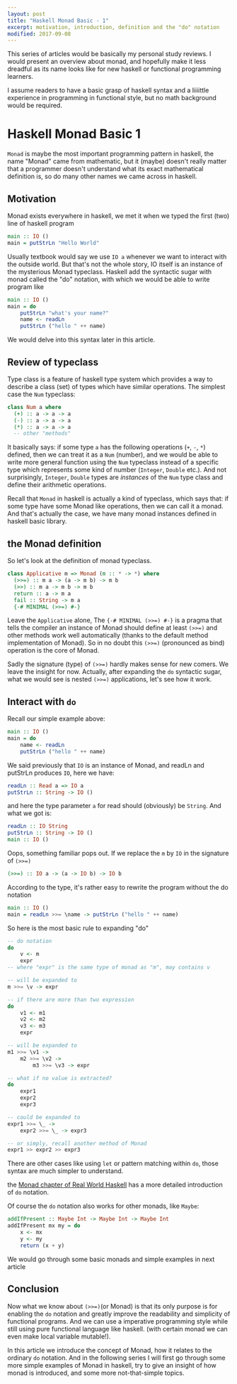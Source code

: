 ```yaml
---
layout: post
title: "Haskell Monad Basic - 1"
excerpt: motivation, introduction, definition and the "do" notation
modified: 2017-09-08
---
```


This series of articles would be basically my personal study reviews.
I would present an overview about monad, and hopefully make it less dreadful as its name looks like for new haskell or functional programming learners.

I assume readers to have a basic grasp of haskell syntax and a liiiittle experience in programming in functional style, but no math background would be required.

# Haskell Monad Basic 1

`Monad` is maybe the most important programming pattern in haskell, the name "Monad" came from mathematic, but it (maybe) doesn't really matter that a programmer doesn't understand what its exact mathematical definition is, so do many other names we came across in haskell.

## Motivation

Monad exists everywhere in haskell, we met it when we typed the first (two) line of haskell program

~~~ haskell
main :: IO ()
main = putStrLn "Hello World"
~~~

Usually textbook would say we use `IO a` whenever we want to interact with the outside world. But that's not the whole story, IO itself is an instance of the mysterious Monad typeclass. Haskell add the syntactic sugar with monad called the "do" notation, with which we would be able to write program like

~~~ haskell
main :: IO ()
main = do
    putStrLn "what's your name?"
    name <- readLn
    putStrLn ("hello " ++ name)
~~~

We would delve into this syntax later in this article.

## Review of typeclass

Type class is a feature of haskell type system which provides a way to describe a class (set) of types which have similar operations. The simplest case the `Num` typeclass:

~~~ haskell
class Num a where
  (+) :: a -> a -> a
  (-) :: a -> a -> a
  (*) :: a -> a -> a
  -- other "methods"
~~~

It basically says: if some type `a` has the following operations (`+`, `-`, `*`) defined, then we can treat it as a `Num` (number), and we would be able to write more general function using the `Num` typeclass instead of a specific type which represents some kind of number (`Integer`, `Double` etc.). And not surprisingly, `Integer`, `Double` types are _instances_ of the `Num` type class and define their arithmetic operations.

Recall that `Monad` in haskell is actually a kind of typeclass, which says that: if some type have some Monad like operations, then we can call it a monad. And that's actually the case, we have many monad instances defined in haskell basic library.

## the Monad definition

So let's look at the definition of monad typeclass.

~~~ haskell
class Applicative m => Monad (m :: * -> *) where
  (>>=) :: m a -> (a -> m b) -> m b
  (>>) :: m a -> m b -> m b
  return :: a -> m a
  fail :: String -> m a
  {-# MINIMAL (>>=) #-}
~~~

Leave the `Applicative` alone, The `{-# MINIMAL (>>=) #-}` is a pragma that tells the compiler an instance of Monad should define at least `(>>=)` and other methods work well automatically (thanks to the default method implementation of Monad). So in no doubt this `(>>=)` (pronounced as bind) operation is the core of Monad.

Sadly the signature (type) of `(>>=)` hardly makes sense for new comers. We leave the insight for now. Actually, after expanding the `do` syntactic sugar, what we would see is nested `(>>=)` applications, let's see how it work.

## Interact with `do`

Recall our simple example above:

~~~ haskell
main :: IO ()
main = do
    name <- readLn
    putStrLn ("hello " ++ name)
~~~

We said previously that `IO` is an instance of Monad, and readLn and putStrLn produces `IO`, here we have:

~~~ haskell
readLn :: Read a => IO a
putStrLn :: String -> IO ()
~~~

and here the type parameter `a` for read should (obviously) be `String`. And what we got is:

~~~ haskell
readLn :: IO String
putStrLn :: String -> IO ()
main :: IO ()
~~~

Oops, something familiar pops out. If we replace the `m` by `IO` in the signature of `(>>=)`

~~~ haskell
(>>=) :: IO a -> (a -> IO b) -> IO b
~~~

According to the type, it's rather easy to rewrite the program without the do notation

~~~ haskell
main :: IO ()
main = readLn >>= \name -> putStrLn ("hello " ++ name)
~~~

So here is the most basic rule to expanding "do"

~~~ haskell
-- do notation
do
    v <- m
    expr
-- where "expr" is the same type of monad as "m", may contains v

-- will be expanded to
m >>= \v -> expr

-- if there are more than two expression
do
    v1 <- m1
    v2 <- m2
    v3 <- m3
    expr

-- will be expanded to
m1 >>= \v1 ->
    m2 >>= \v2 ->
        m3 >>= \v3 -> expr

-- what if no value is extracted?
do
    expr1
    expr2
    expr3

-- could be expanded to
expr1 >>= \_ ->
    expr2 >>= \_ -> expr3

-- or simply, recall another method of Monad
expr1 >> expr2 >> expr3
~~~

There are other cases like using `let` or pattern matching within `do`, those syntax are much simpler to understand.

the [Monad chapter of Real World Haskell](http://book.realworldhaskell.org/read/monads.html) has a more detailed introduction of `do` notation.

Of course the `do` notation also works for other monads, like `Maybe`:

~~~ haskell
addIfPresent :: Maybe Int -> Maybe Int -> Maybe Int
addIfPresent mx my = do
    x <- mx
    y <- my
    return (x + y)
~~~

We would go through some basic monads and simple examples in next article

## Conclusion

Now what we know about `(>>=)`(or Monad) is that its only purpose is for enabling the `do` notation and greatly improve the readability and simplicity of functional programs. And we can use a imperative programming style while still using pure functional language like haskell. (with certain monad we can even make local variable mutable!).

In this article we introduce the concept of Monad, how it relates to the ordinary `do` notation. And in the following series I will first go through some more simple examples of Monad in haskell, try to give an insight of how monad is introduced, and some more not-that-simple topics.